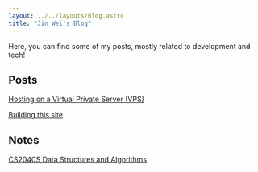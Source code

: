 ```yaml
---
layout: ../../layouts/Blog.astro
title: "Jin Wei's Blog"
---
```


Here, you can find some of my posts, mostly related to development and tech!

## Posts

[Hosting on a Virtual Private Server (VPS)](/blog/hosting-vps)

[Building this site](/blog/this-site)

## Notes

[CS2040S Data Structures and Algorithms](/notes/cs2040s)
